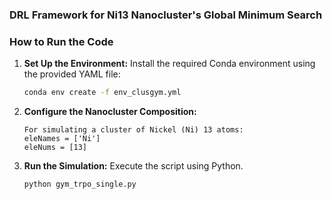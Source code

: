 
### DRL Framework for Ni13 Nanocluster's Global Minimum Search 


### How to Run the Code

1. **Set Up the Environment:**
   Install the required Conda environment using the provided YAML file:
     ```bash
     conda env create -f env_clusgym.yml
     ```

2. **Configure the Nanocluster Composition:**
     ```
    For simulating a cluster of Nickel (Ni) 13 atoms:
     eleNames = ['Ni']
     eleNums = [13]
     ```

3. **Run the Simulation:**
     Execute the script using Python.
     ```bash
     python gym_trpo_single.py   
     ```
